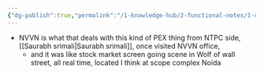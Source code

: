 ```yaml
---
{"dg-publish":true,"permalink":"/1-knowledge-hub/2-functional-notes/1-career-notes/4-ntpc/1-ntpc-business/nvvn/","noteIcon":""}
---
```


- NVVN is what that deals with this kind of PEX thing from NTPC side, [[Saurabh srimali\|Saurabh srimali]], once visited NVVN office, 
	- and it was like stock market screen going scene in Wolf of wall street, all real time, located I think at scope complex Noida
